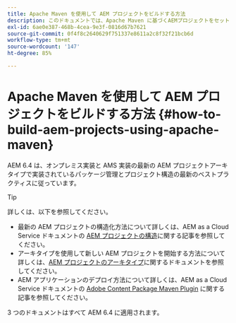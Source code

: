 ```yaml
---
title: Apache Maven を使用して AEM プロジェクトをビルドする方法
description: このドキュメントでは、Apache Maven に基づくAEMプロジェクトをセットアップする方法について説明します
exl-id: 6ae0e387-468b-4cea-9e3f-0816d67b7621
source-git-commit: 0f4f8c2640629f751337e8611a2c8f32f21bcb6d
workflow-type: tm+mt
source-wordcount: '147'
ht-degree: 85%

---
```


# Apache Maven を使用して AEM プロジェクトをビルドする方法 {#how-to-build-aem-projects-using-apache-maven}

AEM 6.4 は、オンプレミス実装と AMS 実装の最新の AEM プロジェクトアーキタイプで実装されているパッケージ管理とプロジェクト構造の最新のベストプラクティスに従っています。

>[!TIP]
>
>詳しくは、以下を参照してください。
>
>* 最新の AEM プロジェクトの構造化方法について詳しくは、AEM as a Cloud Service ドキュメントの [AEM プロジェクトの構造](https://experienceleague.adobe.com/docs/experience-manager-cloud-service/implementing/developing/aem-project-content-package-structure.html?lang=ja)に関する記事を参照してください。
>* アーキタイプを使用して新しい AEM プロジェクトを開始する方法について詳しくは、[AEM プロジェクトのアーキタイプ](https://experienceleague.adobe.com/docs/experience-manager-core-components/using/developing/archetype/overview.html?lang=ja)に関するドキュメントを参照してください。
>* AEM アプリケーションのデプロイ方法について詳しくは、AEM as a Cloud Service ドキュメントの [Adobe Content Package Maven Plugin](https://experienceleague.adobe.com/docs/experience-manager-cloud-service/implementing/developer-tools/maven-plugin.html#developer-tools) に関する記事を参照してください。
>
>3 つのドキュメントはすべて AEM 6.4 に適用されます。
